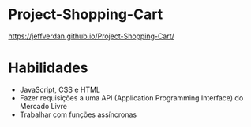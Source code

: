 # Project-Shopping-Cart
https://jeffverdan.github.io/Project-Shopping-Cart/

# Habilidades
* JavaScript, CSS e HTML
* Fazer requisições a uma API (Application Programming Interface) do Mercado Livre
* Trabalhar com funções assíncronas

